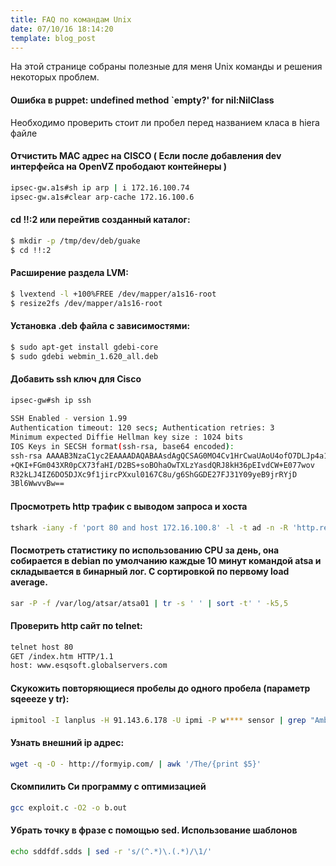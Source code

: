 ```yaml
---
title: FAQ по командам Unix
date: 07/10/16 18:14:20
template: blog_post
---
```


На этой странице собраны полезные для меня Unix команды и решения некоторых проблем.


#### Ошибка в puppet:  undefined method `empty?' for nil:NilClass
Необходимо проверить  стоит ли пробел перед названием клаcа в hiera файле


#### Отчистить MAC адрес на CISCO ( Если после добавления dev интерфейса на OpenVZ прободают контейнеры )
```sh
ipsec-gw.a1s#sh ip arp | i 172.16.100.74
ipsec-gw.a1s#clear arp-cache 172.16.100.6
```


#### cd !!:2 или перейтив созданный каталог:
```sh
$ mkdir -p /tmp/dev/deb/guake
$ cd !!:2
```


#### Расширение раздела LVM:

```sh
$ lvextend -l +100%FREE /dev/mapper/a1s16-root
$ resize2fs /dev/mapper/a1s16-root
```


#### Установка .deb файла с зависимостями:
```sh
$ sudo apt-get install gdebi-core
$ sudo gdebi webmin_1.620_all.deb
```


#### Добавить ssh ключ для Cisco

```sh
ipsec-gw#sh ip ssh 
 
SSH Enabled - version 1.99
Authentication timeout: 120 secs; Authentication retries: 3
Minimum expected Diffie Hellman key size : 1024 bits
IOS Keys in SECSH format(ssh-rsa, base64 encoded):
ssh-rsa AAAAB3NzaC1yc2EAAAADAQABAAsdAgQCSAG0MO4Cv1HrCwaUAoU4ofO7DLJp4a1mqsg
+QKI+FGm043XR0pCX73faHI/D2BS+soBOhaOwTXLzYasdQRJ8kH36pEIvdCW+E077wov
R32kLJ4IZ6DO5DJXc9f1jircPXxul0167C8u/g6ShGGDE27FJ31Y09yeB9jrRYjD
3Bl6WwvvBw==
```

 
#### Просмотреть http трафик с выводом запроса и хоста

```sh
tshark -iany -f 'port 80 and host 172.16.100.8' -l -t ad -n -R 'http.request' -T fields -e http.host -e http.request.uri
```

 
#### Посмотреть статистику по использованию CPU за день, она собирается в debian по умолчанию каждые 10 минут командой atsa и складывается в бинарный лог. С сортировкой по первому load average.

```sh
sar -P -f /var/log/atsar/atsa01 | tr -s ' ' | sort -t' ' -k5,5
```


#### Проверить http сайт по telnet:
```sh
telnet host 80
GET /index.htm HTTP/1.1
host: www.esqsoft.globalservers.com
```

#### Скукожить повторяющиеся пробелы до одного пробела  (параметр sqeeeze у tr):
```sh
ipmitool -I lanplus -H 91.143.6.178 -U ipmi -P w**** sensor | grep "Ambient Temp" | tr -s ' ' | cut -d' ' -f 4
```

#### Узнать внешний ip адрес:
```sh
wget -q -O - http://formyip.com/ | awk '/The/{print $5}'
```

#### Скомпилить Cи программу с оптимизацией
```sh
gcc exploit.c -O2 -o b.out
```

#### Убрать точку в фразе с помощью sed. Использование шаблонов
```sh
echo sddfdf.sdds | sed -r 's/(^.*)\.(.*)/\1/'
```
 

 
